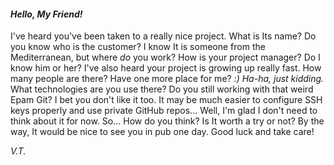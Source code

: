 
  #### _Hello, My Friend!_

  I've heard you've been taken to a really nice project. What is Its name?
Do you know who is the customer? I know It is someone from the Mediterranean, 
but where _do_ you work? How is your project manager? Do I know him or her?
I've also heard your project is growing up really fast. How many people are there?
Have one more place for me? _:) Ha-ha, just kidding._
  What technologies are you use there? Do you still working with that weird Epam Git?
I bet you don't like it too. It may be much easier to configure SSH keys properly 
and use private GitHub repos... Well, I'm glad I don't need to think about it for now.
  So... How do you think? Is It worth a try or not? 
By the way, It would be nice to see you in pub one day. 
Good luck and take care! 

  _*V.T.*_